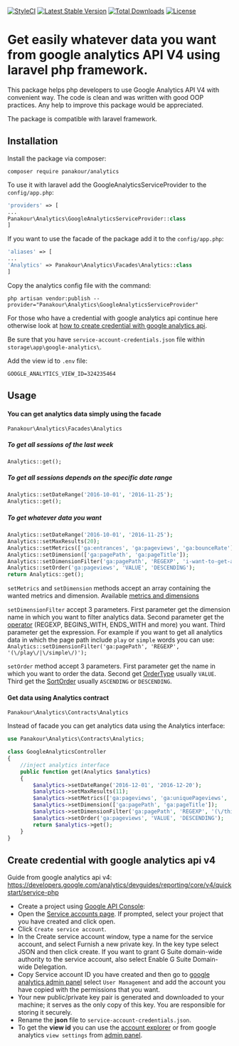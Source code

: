 [![StyleCI](https://styleci.io/repos/77175016/shield?branch=master)](https://styleci.io/repos/77175016)
[![Latest Stable Version](https://poser.pugx.org/panakour/analytics/v/stable)](https://packagist.org/packages/panakour/analytics)
[![Total Downloads](https://poser.pugx.org/panakour/analytics/downloads)](https://packagist.org/packages/panakour/analytics)
[![License](https://poser.pugx.org/panakour/analytics/license)](https://packagist.org/packages/panakour/analytics)

# Get easily whatever data you want from google analytics API V4 using laravel php framework.

This package helps php developers to use Google Analytics API V4 with convenient way. 
The code is clean and was written with good OOP practices.
Any help to improve this package would be appreciated.

The package is compatible with laravel framework.


## Installation

Install the package via composer:
``` shell
composer require panakour/analytics
```
To use it with laravel add the GoogleAnalyticsServiceProvider to the `config/app.php`:
```php
'providers' => [
...
Panakour\Analytics\GoogleAnalyticsServiceProvider::class
]
```

If you want to use the facade of the package add it to the `config/app.php`:
```php
'aliases' => [
...
'Analytics' => Panakour\Analytics\Facades\Analytics::class
]
```
Copy the analytics config file with the command:
``` shell
php artisan vendor:publish --provider="Panakour\Analytics\GoogleAnalyticsServiceProvider"
```
For those who have a credential with google analytics api continue here otherwise look at [how to create credential with google analytics api](#create-credential-with-google-analytics-api-v4).

Be sure that you have `service-account-credentials.json` file within `storage\app\google-analytics\`.

Add the view id to `.env` file: 
```
GOOGLE_ANALYTICS_VIEW_ID=324235464
```

## Usage

#### You can get analytics data simply using the facade 
`Panakour\Analytics\Facades\Analytics`

##### To get all sessions of the last week
`Analytics::get();` 

##### To get all sessions depends on the specific date range
```php
Analytics::setDateRange('2016-10-01', '2016-11-25');
Analytics::get();
```

##### To get whatever data you want

```php
Analytics::setDateRange('2016-10-01', '2016-11-25');
Analytics::setMaxResults(20);
Analytics::setMetrics(['ga:entrances', 'ga:pageviews', 'ga:bounceRate']);
Analytics::setDimension(['ga:pagePath', 'ga:pageTitle']);
Analytics::setDimensionFilter('ga:pagePath', 'REGEXP', 'i-want-to-get-all-data-that-has-this-page-path');
Analytics::setOrder('ga:pageviews', 'VALUE', 'DESCENDING');
return Analytics::get();
```

`setMetrics` and `setDimension` methods accept an array containing the wanted metrics and dimension. Available [metrics and dimensions](https://developers.google.com/analytics/devguides/reporting/core/dimsmets)

`setDimensionFilter` accept 3 parameters. First parameter get the dimension name in which you want to filter analytics data. Second parameter get the [operator](https://developers.google.com/analytics/devguides/reporting/core/v4/rest/v4/reports/batchGet#operator) (REGEXP, BEGINS_WITH, ENDS_WITH and more) you want. Third parameter get the expression. For example if you want to get all analytics data in which the page path include `play` or `simple` words you can use: `Analytics::setDimensionFilter('ga:pagePath', 'REGEXP', '(\/play\/|\/simple\/)');`

`setOrder` method accept 3 parameters. First parameter get the name in which you want to order the data. Second get [OrderType](https://developers.google.com/analytics/devguides/reporting/core/v4/rest/v4/reports/batchGet#ordertype) usually `VALUE`. Third get the [SortOrder](https://developers.google.com/analytics/devguides/reporting/core/v4/rest/v4/reports/batchGet#sortorder) usually `ASCENDING` or `DESCENDING`.

#### Get data using Analytics contract 
`Panakour\Analytics\Contracts\Analytics`

Instead of facade you can get analytics data using the Analytics interface:
```php
use Panakour\Analytics\Contracts\Analytics;

class GoogleAnalyticsController
{
    //inject analytics interface
    public function get(Analytics $analytics)
    {
        $analytics->setDateRange('2016-12-01', '2016-12-20');
        $analytics->setMaxResults(11);
        $analytics->setMetrics(['ga:pageviews', 'ga:uniquePageviews', 'ga:avgTimeOnPage', 'ga:entrances', 'ga:bounceRate']);
        $analytics->setDimension(['ga:pagePath', 'ga:pageTitle']);
        $analytics->setDimensionFilter('ga:pagePath', 'REGEXP', '(\/this-value-in-path\/|\/or-this-value-in-path\/)');
        $analytics->setOrder('ga:pageviews', 'VALUE', 'DESCENDING');
        return $analytics->get();
    }
}    
```

## Create credential with google analytics api v4
Guide from google analytics api v4: https://developers.google.com/analytics/devguides/reporting/core/v4/quickstart/service-php
 - Create a project using [Google API Console](https://console.developers.google.com/start/api?id=analyticsreporting.googleapis.com&credential=client_key):
  - Open the [Service accounts page](https://console.developers.google.com/permissions/serviceaccounts). If prompted, select your project that you have created and click open.
 - Click `Create service account`.
 - In the Create service account window, type a name for the service account, and select Furnish a new private key. In the key type select JSON and then click create. If you want to grant G Suite domain-wide authority to the service account, also select Enable G Suite Domain-wide Delegation.
 - Copy Service account ID you have created and then go to [google analytics admin panel](https://analytics.google.com/analytics/web/#management/Settings) select `User Management` and add the account you have copied with the permissions that you want.
 - Your new public/private key pair is generated and downloaded to your machine; it serves as the only copy of this key. You are responsible for storing it securely.
 - Rename the **json** file to `service-account-credentials.json`.
 - To get the **view id** you can use the [account explorer](https://ga-dev-tools.appspot.com/account-explorer/) or from google analytics `view settings` from [admin panel](https://analytics.google.com/analytics/web/#management/Settings).

